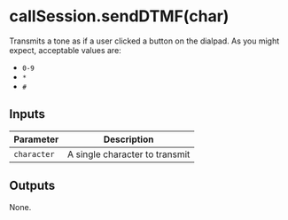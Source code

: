 # callSession.sendDTMF(char)

Transmits a tone as if a user clicked a button on the dialpad. As you might
expect, acceptable values are:

- `0-9`
- `*`
- `#`

## Inputs

| Parameter   | Description                    |
| ----------- | ------------------------------ |
| `character` | A single character to transmit |

## Outputs

None.
